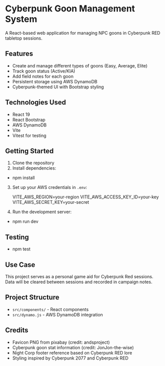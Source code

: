 # Cyberpunk Goon Management System

A React-based web application for managing NPC goons in Cyberpunk RED tabletop sessions.

## Features

- Create and manage different types of goons (Easy, Average, Elite)
- Track goon status (Active/KIA)
- Add field notes for each goon
- Persistent storage using AWS DynamoDB
- Cyberpunk-themed UI with Bootstrap styling

## Technologies Used

- React 19
- React Bootstrap
- AWS DynamoDB
- Vite
- Vitest for testing

## Getting Started

1. Clone the repository
2. Install dependencies:

- npm install

3. Set up your AWS credentials in `.env`:

   VITE_AWS_REGION=your-region
   VITE_AWS_ACCESS_KEY_ID=your-key
   VITE_AWS_SECRET_KEY=your-secret

4. Run the development server:

- npm run dev

## Testing

- npm test

## Use Case

This project serves as a personal game aid for Cyberpunk Red sessions. Data will be cleared between sessions and recorded in campaign notes.

## Project Structure

- `src/components/` - React components
- `src/dynamo.js` - AWS DynamoDB integration

## Credits

- Favicon PNG from pixabay (credit: andsproject)
- Cyberpunk goon stat information (credit: JonJon-the-wise)
- Night Corp footer reference based on Cyberpunk RED lore
- Styling inspired by Cyberpunk 2077 and Cyberpunk RED
